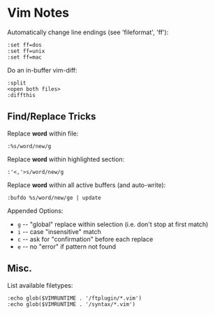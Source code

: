 # Vim Notes

Automatically change line endings (see 'fileformat', 'ff'):
```
:set ff=dos
:set ff=unix
:set ff=mac
```

Do an in-buffer vim-diff:
```
:split
<open both files>
:diffthis
```

## Find/Replace Tricks

Replace **word** within file:
```
:%s/word/new/g
```

Replace **word** within highlighted section:
```
:'<,'>s/word/new/g
```

Replace **word** within all active buffers (and auto-write):
```
:bufdo %s/word/new/ge | update
```

Appended Options:
* `g` -- "global" replace within selection (i.e. don't stop at first match)
* `i` -- case "insensitive" match
* `c` -- ask for "confirmation" before each replace
* `e` -- no "error" if pattern not found

## Misc.

List available filetypes:

```
:echo glob($VIMRUNTIME . '/ftplugin/*.vim')
:echo glob($VIMRUNTIME . '/syntax/*.vim')
```
